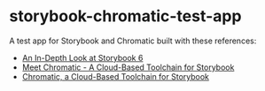 # storybook-chromatic-test-app
A test app for Storybook and Chromatic built with these references:

* [An In-Depth Look at Storybook 6](https://betterprogramming.pub/an-in-depth-look-at-storybook-6-8c44cd6895ee)
* [Meet Chromatic - A Cloud-Based Toolchain for Storybook ](https://betterprogramming.pub/meet-chromatic-a-cloud-based-toolchain-for-storybook-f76d9b2b6f24)
* [Chromatic, a Cloud-Based Toolchain for Storybook](https://www.chromatic.com/docs/setup)

